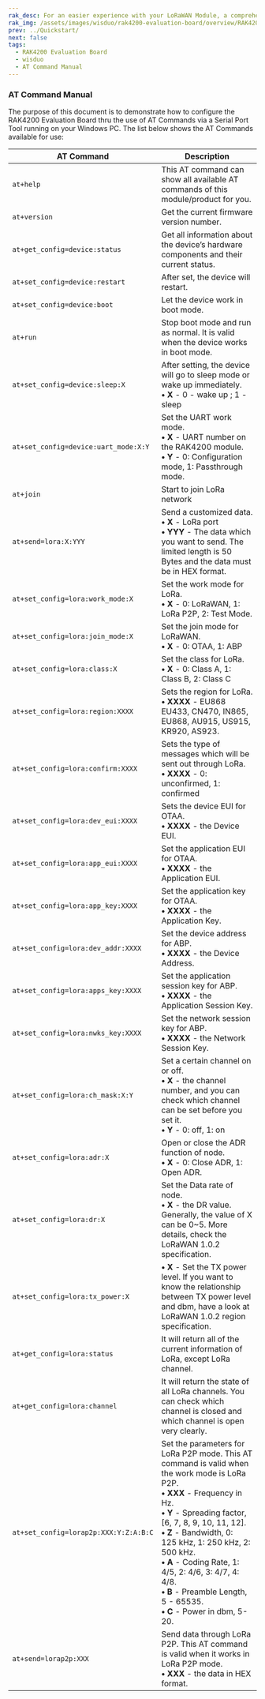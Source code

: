```yaml
---
rak_desc: For an easier experience with your LoRaWAN Module, a comprehensive list of commands for the LoRa P2P and LoRaWAN communication is provided. A serial communication interface is also presented for the two-way communication of the RAK4200 Evaluation Board.
rak_img: /assets/images/wisduo/rak4200-evaluation-board/overview/RAK4200-Evaluation.png
prev: ../Quickstart/
next: false
tags:
  - RAK4200 Evaluation Board
  - wisduo
  - AT Command Manual
---
```




### AT Command Manual

The purpose of this document is to demonstrate how to configure the RAK4200 Evaluation Board thru the use of AT Commands via a Serial Port Tool running on your Windows PC. The list below shows the AT Commands available for use:

| **AT Command**                        | **Description**                                                                                                                                                                                                                                                                                                                                                                                              |
| ------------------------------------- | ------------------------------------------------------------------------------------------------------------------------------------------------------------------------------------------------------------------------------------------------------------------------------------------------------------------------------------------------------------------------------------------------------------ |
| `at+help`                             | This AT command can show all available AT commands of this module/product for you.                                                                                                                                                                                                                                                                                                                           |
| `at+version`                          | Get the current firmware version number.                                                                                                                                                                                                                                                                                                                                                                     |
| `at+get_config=device:status`         | Get all information about the device’s hardware components and their current status.                                                                                                                                                                                                                                                                                                                         |
| `at+set_config=device:restart`        | After set, the device will restart.                                                                                                                                                                                                                                                                                                                                                                          |
| `at+set_config=device:boot`           | Let the device work in boot mode.                                                                                                                                                                                                                                                                                                                                                                            |
| `at+run`                              | Stop boot mode and run as normal. It is valid when the device works in boot mode.                                                                                                                                                                                                                                                                                                                            |
| `at+set_config=device:sleep:X`        | After setting, the device will go to sleep mode or wake up immediately. <br> **• X** - 0 - wake up ; 1 - sleep                                                                                                                                                                                                                                                                                               |
| `at+set_config=device:uart_mode:X:Y`  | Set the UART work mode.<br> **• X** - UART number on the RAK4200 module. <br>**• Y** - 0: Configuration mode, 1: Passthrough mode.                                                                                                                                                                                                                                                                           |
| `at+join`                             | Start to join LoRa network                                                                                                                                                                                                                                                                                                                                                                                   |
| `at+send=lora:X:YYY`                  | Send a customized data. <br> **• X** - LoRa port <br>**• YYY** - The data which you want to send. The limited length is 50 Bytes and the data must be in HEX format.                                                                                                                                                                                                                                         |
| `at+set_config=lora:work_mode:X`      | Set the work mode for LoRa. <br>**• X** - 0: LoRaWAN, 1: LoRa P2P, 2: Test Mode.                                                                                                                                                                                                                                                                                                                             |
| `at+set_config=lora:join_mode:X`      | Set the join mode for LoRaWAN. <br>**• X** - 0: OTAA, 1: ABP                                                                                                                                                                                                                                                                                                                                                 |
| `at+set_config=lora:class:X`          | Set the class for LoRa. <br>**• X** - 0: Class A, 1: Class B, 2: Class C                                                                                                                                                                                                                                                                                                                                     |
| `at+set_config=lora:region:XXXX`      | Sets the region for LoRa. <br> **• XXXX** - EU868 EU433, CN470, IN865, EU868, AU915, US915, KR920, AS923.                                                                                                                                                                                                                                                                                                    |
| `at+set_config=lora:confirm:XXXX`     | Sets the type of messages which will be sent out through LoRa. <br> **• XXXX** - 0: unconfirmed, 1: confirmed                                                                                                                                                                                                                                                                                                |
| `at+set_config=lora:dev_eui:XXXX`     | Sets the device EUI for OTAA. <br>**• XXXX** - the Device EUI.                                                                                                                                                                                                                                                                                                                                               |
| `at+set_config=lora:app_eui:XXXX`     | Set the application EUI for OTAA. <br>**• XXXX** - the Application EUI.                                                                                                                                                                                                                                                                                                                                      |
| `at+set_config=lora:app_key:XXXX`     | Set the application key for OTAA. <br>**• XXXX** - the Application Key.                                                                                                                                                                                                                                                                                                                                      |
| `at+set_config=lora:dev_addr:XXXX`    | Set the device address for ABP. <br>**• XXXX** - the Device Address.                                                                                                                                                                                                                                                                                                                                         |
| `at+set_config=lora:apps_key:XXXX`    | Set the application session key for ABP. <br>**• XXXX** - the Application Session Key.                                                                                                                                                                                                                                                                                                                       |
| `at+set_config=lora:nwks_key:XXXX`    | Set the network session key for ABP. <br>**• XXXX** - the Network Session Key.                                                                                                                                                                                                                                                                                                                               |
| `at+set_config=lora:ch_mask:X:Y`      | Set a certain channel on or off. <br>**• X** - the channel number, and you can check which channel can be set before you set it. <br>**• Y** - 0: off, 1: on                                                                                                                                                                                                                                                 |
| `at+set_config=lora:adr:X`            | Open or close the ADR function of node. <br>**• X** - 0: Close ADR, 1: Open ADR.                                                                                                                                                                                                                                                                                                                             |
| `at+set_config=lora:dr:X`             | Set the Data rate of node. <br>**• X** - the DR value. Generally, the value of X can be 0~5. More details, check the LoRaWAN 1.0.2 specification.                                                                                                                                                                                                                                                            |
| `at+set_config=lora:tx_power:X`       | **• X** - Set the TX power level. If you want to know the relationship between TX power level and dbm, have a look at LoRaWAN 1.0.2 region specification.                                                                                                                                                                                                                                                    |
| `at+get_config=lora:status`           | It will return all of the current information of LoRa, except LoRa channel.                                                                                                                                                                                                                                                                                                                                  |
| `at+get_config=lora:channel`          | It will return the state of all LoRa channels. You can check which channel is closed and which channel is open very clearly.                                                                                                                                                                                                                                                                                 |
| `at+set_config=lorap2p:XXX:Y:Z:A:B:C` | Set the parameters for LoRa P2P mode. This AT command is valid when the work mode is LoRa P2P. <br>**• XXX** - Frequency in Hz. <br>**• Y** - Spreading factor, [6, 7, 8, 9, 10, 11, 12]. <br>**• Z** - Bandwidth, 0: 125&nbsp;kHz, 1: 250&nbsp;kHz, 2: 500&nbsp;kHz. <br>**• A** - Coding Rate, 1: 4/5, 2: 4/6, 3: 4/7, 4: 4/8. <br>**• B** - Preamble Length, 5 - 65535. <br>**• C** - Power in dbm, 5-20. |
| `at+send=lorap2p:XXX`                 | Send data through LoRa P2P. This AT command is valid when it works in LoRa P2P mode. <br>**• XXX** - the data in HEX format.                                                                                                                                                                                                                                                                                 |